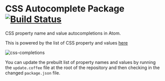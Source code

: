 # CSS Autocomplete Package [![Build Status](https://travis-ci.org/atom/autocomplete-css.svg?branch=master)](https://travis-ci.org/atom/autocomplete-css)

CSS property name and value autocompletions in Atom.

This is powered by the list of CSS property and values [here](https://github.com/adobe/brackets/blob/master/src/extensions/default/CSSCodeHints/CSSProperties.json)

![css-completions](https://cloud.githubusercontent.com/assets/671378/6357910/b9ecbe7c-bc1c-11e4-89b1-033e626c891f.gif)

You can update the prebuilt list of property names and values by running
the `update.coffee` file at the root of the repository and then checking in
the changed `package.json` file.
